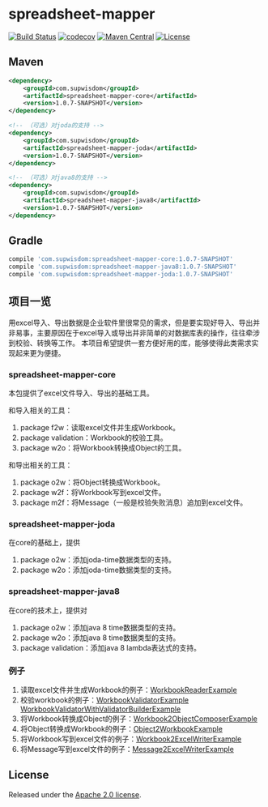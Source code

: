 # spreadsheet-mapper
[![Build Status](https://travis-ci.org/supwisdom/spreadsheet-mapper.svg?branch=develop)](https://travis-ci.org/supwisdom/spreadsheet-mapper)
[![codecov](https://codecov.io/gh/supwisdom/spreadsheet-mapper/branch/develop/graph/badge.svg)](https://codecov.io/gh/supwisdom/spreadsheet-mapper)
[![Maven Central](https://maven-badges.herokuapp.com/maven-central/com.supwisdom/spreadsheet-mapper-core/badge.svg)](https://maven-badges.herokuapp.com/maven-central/com.supwisdom/spreadsheet-mapper-core)
[![License](https://img.shields.io/badge/license-Apache%202-4EB1BA.svg)](https://www.apache.org/licenses/LICENSE-2.0.html)

## Maven

```xml
<dependency>
    <groupId>com.supwisdom</groupId>
    <artifactId>spreadsheet-mapper-core</artifactId>
    <version>1.0.7-SNAPSHOT</version>
</dependency>

<!-- （可选）对joda的支持 -->
<dependency>
    <groupId>com.supwisdom</groupId>
    <artifactId>spreadsheet-mapper-joda</artifactId>
    <version>1.0.7-SNAPSHOT</version>
</dependency>

<!-- （可选）对java8的支持 -->
<dependency>
    <groupId>com.supwisdom</groupId>
    <artifactId>spreadsheet-mapper-java8</artifactId>
    <version>1.0.7-SNAPSHOT</version>
</dependency>

```

## Gradle

``` groovy
compile 'com.supwisdom:spreadsheet-mapper-core:1.0.7-SNAPSHOT'
compile 'com.supwisdom:spreadsheet-mapper-java8:1.0.7-SNAPSHOT'
compile 'com.supwisdom:spreadsheet-mapper-joda:1.0.7-SNAPSHOT'
```

## 项目一览
 
用excel导入、导出数据是企业软件里很常见的需求，但是要实现好导入、导出并非易事，主要原因在于excel导入或导出并非简单的对数据库表的操作，往往牵涉到校验、转换等工作。
本项目希望提供一套方便好用的库，能够使得此类需求实现起来更为便捷。

### spreadsheet-mapper-core

本包提供了excel文件导入、导出的基础工具。

和导入相关的工具：

1. package f2w：读取excel文件并生成Workbook。
1. package validation：Workbook的校验工具。
1. package w2o：将Workbook转换成Object的工具。

和导出相关的工具：

1. package o2w：将Object转换成Workbook。
1. package w2f：将Workbook写到excel文件。
1. package m2f：将Message（一般是校验失败消息）追加到excel文件。

### spreadsheet-mapper-joda

在core的基础上，提供

1. package o2w：添加joda-time数据类型的支持。
1. package w2o：添加joda-time数据类型的支持。

### spreadsheet-mapper-java8

在core的技术上，提供对

1. package o2w：添加java 8 time数据类型的支持。
1. package w2o：添加java 8 time数据类型的支持。
1. package validation：添加java 8 lambda表达式的支持。

### 例子

1. 读取excel文件并生成Workbook的例子：[WorkbookReaderExample](examples/src/main/java/f2w/WorkbookReaderExample.java)
1. 校验workbook的例子：[WorkbookValidatorExample](examples/src/main/java/validation/WorkbookValidatorExample.java) [WorkbookValidatorWithValidatorBuilderExample](examples/src/main/java/validation/WorkbookValidatorWithValidatorBuilderExample.java)
1. 将Workbook转换成Object的例子：[Workbook2ObjectComposerExample](examples/src/main/java/w2o/Workbook2ObjectComposerExample.java)
1. 将Object转换成Workbook的例子：[Object2WorkbookExample](examples/src/main/java/o2w/Object2WorkbookExample.java)
1. 将Workbook写到excel文件的例子：[Workbook2ExcelWriterExample](examples/src/main/java/w2f/Workbook2ExcelWriterExample.java)
1. 将Message写到excel文件的例子：[Message2ExcelWriterExample](examples/src/main/java/m2f/Message2ExcelWriterExample.java)


## License

Released under the [Apache 2.0 license](license).
